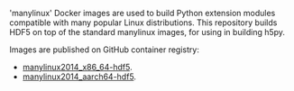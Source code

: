 'manylinux' Docker images are used to build Python extension modules compatible with many popular Linux distributions. This repository builds HDF5 on top of the standard manylinux images, for using in building h5py.

Images are published on GitHub container registry:

- [manylinux2014_x86_64-hdf5](https://github.com/orgs/h5py/packages/container/package/manylinux2010_x86_64-hdf5).
- [manylinux2014_aarch64-hdf5](https://github.com/orgs/h5py/packages/container/package/manylinux2010_aarch64-hdf5).
